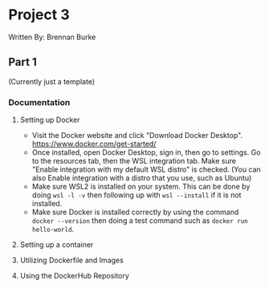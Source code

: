 # Project 3
Written By: Brennan Burke
## Part 1
(Currently just a template)
### Documentation
1. Setting up Docker
    - Visit the Docker website and click "Download Docker Desktop". https://www.docker.com/get-started/
    - Once installed, open Docker Desktop, sign in, then go to settings. Go to the resources tab, then the WSL integration tab. Make sure "Enable integration with my default WSL distro" is checked. (You can also Enable             integration with a distro that you use, such as Ubuntu)
    - Make sure WSL2 is installed on your system. This can be done by doing ` wsl -l -v ` then following up with `wsl --install` if it is not installed.
    - Make sure Docker is installed correctly by using the command `docker --version` then doing a test command such as `docker run hello-world`.
2. Setting up a container

3. Utilizing Dockerfile and Images

5. Using the DockerHub Repository

